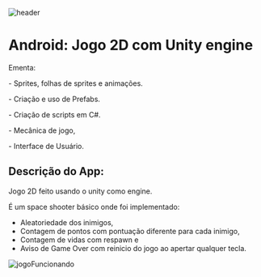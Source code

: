 ![header](D:\Programation\socean\unity\SpaceShooter\header.png)

# Android:  Jogo 2D com Unity engine

Ementa:

\- Sprites, folhas de sprites e animações.

\- Criação e uso de Prefabs.

\- Criação de scripts em C#.

\- Mecânica de jogo,

\- Interface de Usuário.



## Descrição do App:

Jogo 2D feito usando o unity como engine. 

É um space shooter básico onde foi implementado:

- Aleatoriedade dos inimigos,
- Contagem de pontos com pontuação diferente para cada inimigo,
- Contagem de vidas com respawn e
- Aviso de Game Over com reinicio do jogo ao apertar qualquer tecla.

![jogoFuncionando](D:\Programation\socean\unity\SpaceShooter\jogoFuncionando.gif)
